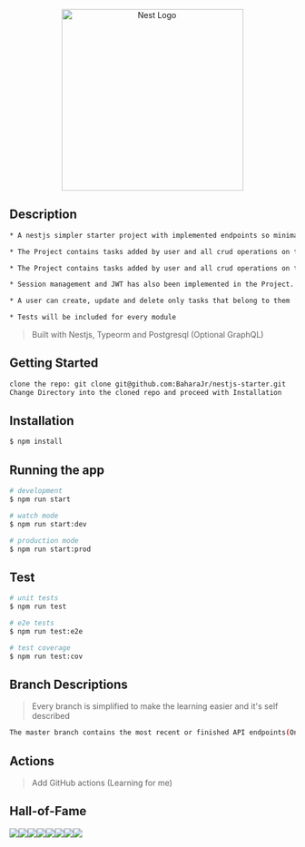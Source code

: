 <p align="center">
  <a href="http://nestjs.com/" target="blank"><img src="https://nestjs.com/img/logo_text.svg" width="320" alt="Nest Logo" /></a>
</p>

 
## Description
```bash
* A nestjs simpler starter project with implemented endpoints so minimalist for anyone to understand

* The Project contains tasks added by user and all crud operations on tasks and users

* The Project contains tasks added by user and all crud operations on tasks and users.

* Session management and JWT has also been implemented in the Project.

* A user can create, update and delete only tasks that belong to them

* Tests will be included for every module
```
> Built with Nestjs, Typeorm and Postgresql (Optional GraphQL)
## Getting Started
```bash
clone the repo: git clone git@github.com:BaharaJr/nestjs-starter.git
Change Directory into the cloned repo and proceed with Installation
```

## Installation

```bash
$ npm install
```

## Running the app

```bash
# development
$ npm run start

# watch mode
$ npm run start:dev

# production mode
$ npm run start:prod
```

## Test

```bash
# unit tests
$ npm run test

# e2e tests
$ npm run test:e2e

# test coverage
$ npm run test:cov
```
## Branch Descriptions
> Every branch is simplified to make the learning easier and it's self described
```bash
The master branch contains the most recent or finished API endpoints(On Completion)
```

## Actions
> Add GitHub actions (Learning for me)

## Hall-of-Fame
[![](https://sourcerer.io/fame/BaharaJr/BaharaJr/nestjs-starter/images/0)](https://sourcerer.io/fame/BaharaJr/BaharaJr/nestjs-starter/links/0)[![](https://sourcerer.io/fame/BaharaJr/BaharaJr/nestjs-starter/images/1)](https://sourcerer.io/fame/BaharaJr/BaharaJr/nestjs-starter/links/1)[![](https://sourcerer.io/fame/BaharaJr/BaharaJr/nestjs-starter/images/2)](https://sourcerer.io/fame/BaharaJr/BaharaJr/nestjs-starter/links/2)[![](https://sourcerer.io/fame/BaharaJr/BaharaJr/nestjs-starter/images/3)](https://sourcerer.io/fame/BaharaJr/BaharaJr/nestjs-starter/links/3)[![](https://sourcerer.io/fame/BaharaJr/BaharaJr/nestjs-starter/images/4)](https://sourcerer.io/fame/BaharaJr/BaharaJr/nestjs-starter/links/4)[![](https://sourcerer.io/fame/BaharaJr/BaharaJr/nestjs-starter/images/5)](https://sourcerer.io/fame/BaharaJr/BaharaJr/nestjs-starter/links/5)[![](https://sourcerer.io/fame/BaharaJr/BaharaJr/nestjs-starter/images/6)](https://sourcerer.io/fame/BaharaJr/BaharaJr/nestjs-starter/links/6)[![](https://sourcerer.io/fame/BaharaJr/BaharaJr/nestjs-starter/images/7)](https://sourcerer.io/fame/BaharaJr/BaharaJr/nestjs-starter/links/7)
